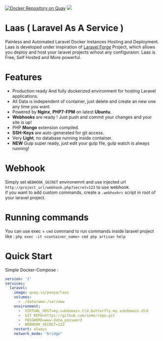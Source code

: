 [![Docker Repository on Quay](https://quay.io/repository/pooya/laas/status "Docker Repository on Quay")](https://quay.io/repository/pooya/laas)
[![](https://badge.imagelayers.io/pooya/laas:latest.svg)](https://imagelayers.io/?images=pooya/laas:latest 'Get your own badge on imagelayers.io')

# Laas ( Laravel As A Service )
Painless and Automated Laravel Docker instances Hosting and Deployment.   
Laas is developed under inspiration of [Laravel Forge](https://forge.laravel.com) Project, which allows you deploy and host your laravel projects wihout any configuraion. Laas is Free, Self Hosted and More powerful.
  
# Features
- Production ready And fully dockerized environment for hosting Laravel applications.
- All Data is independent of container, just delete and create an new one any time you want.
- Powered by **Nginx**, **PHP7-FPM** on latest **Ubuntu**.
- **Webhooks** are ready ! Just push and commit your changes and your site is up!
- PHP **Mongo** extension compiled.
- **SSH-Keys** are auto-generated for git access.
- Very **Light**, no database running inside container.
- **NEW** Gulp super ready, just edit your gulp file, gulp watch is always running!

# Webhook

Simply set `WEBHOOK_SECRET` environemnt and use injected url `http://project_url/webhook.php?secret=123` to use webhook.   
if you want to add custom commands, create a `.webhookrc` script in root of your laravel project.  

# Running commands

You can use exec + `cmd` command to run commands inside laravel project like :
``` php exec -it <container_name> cmd php artisan help ```

# Quick Start

Simple Docker-Compose :

```yaml
version: '2'
services:
  laravel:
    image: quay.io/pooya/laas
    volumes:
      - ./data/www:/var/www
    environment:
      -  VIRTUAL_HOST=my.subdomain.tld,butterfly.my.subdomain.dld
      -  GIT_REPO=https://github.com/some/repo.git
      -  PASSWORD=www-data_password
      -  WEBHOOK_SECRET=123
    restart: always
    network_mode: "bridge"
```

